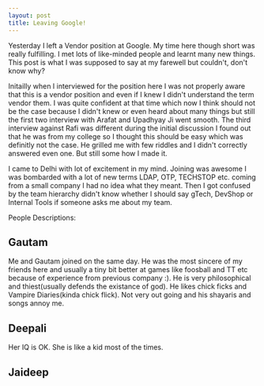 ```yaml
---
layout: post
title: Leaving Google!
---
```


Yesterday I left a Vendor position at Google. My time here though short was really fulfilling. I met lots of like-minded people and
learnt many new things. This post is what I was supposed to say at my farewell but couldn't, don't know why?


Initailly when I interviewed for the position here I was not properly aware that this is a vendor position and even if I knew I
didn't understand the term vendor them. I was quite confident at that time which now I think should not be the case because I 
didn't knew or even heard about many things but still the first two interview with Arafat and Upadhyay Ji went smooth. The third
interview against Rafi was different during the initial discussion I found out that he was from my college so I thought this 
should be easy which was definitly not the case. He grilled me with few riddles and I didn't correctly answered even one. But
still some how I made it.

I came to Delhi with lot of excitement in my mind. Joining was awesome I was bombarded with a lot of new terms LDAP, OTP, 
TECHSTOP etc. coming from a small company I had no idea what they meant. Then I got confused by the team hierarchy didn't know
whether I should say gTech, DevShop or Internal Tools if someone asks me about my team.


People Descriptions:

Gautam
------

Me and Gautam joined on the same day. He was the most sincere of my friends here and usually a tiny bit better at games like 
foosball and TT etc because of experience from previous company :). He is very philosophical and thiest(usually defends the 
existance of god). He likes chick ficks and Vampire Diaries(kinda chick flick). Not very out going and his shayaris and songs
annoy me.


Deepali
-------

Her IQ is OK. She is like a kid most of the times. 


Jaideep
-------
